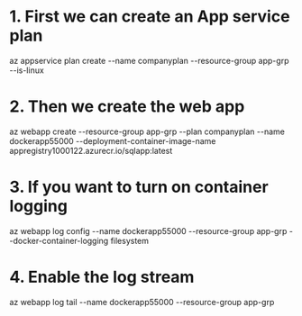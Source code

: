 # 1. First we can create an App service plan

az appservice plan create --name companyplan --resource-group app-grp --is-linux

# 2. Then we create the web app

az webapp create --resource-group app-grp --plan companyplan --name dockerapp55000 --deployment-container-image-name appregistry1000122.azurecr.io/sqlapp:latest

# 3. If you want to turn on container logging

az webapp log config --name dockerapp55000 --resource-group app-grp --docker-container-logging filesystem

# 4. Enable the log stream

az webapp log tail --name dockerapp55000 --resource-group app-grp
